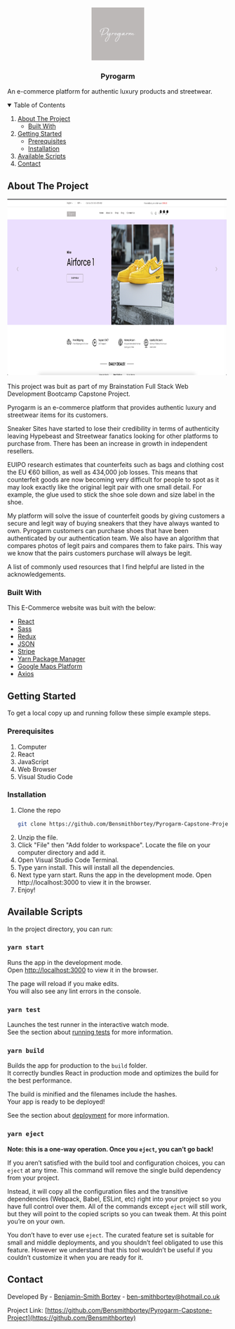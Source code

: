 <!-- PROJECT LOGO -->
<br />
<p align="center">
  <a href="https://github.com/othneildrew/Best-README-Template">
    <img src="https://github.com/Bensmithbortey/Pyrogarm-Capstone-Project/blob/develop/public/assets/img/logo/GithubLogo.jpg" alt="Logo" width="120" height="120">
  </a>

  <h3 align="center">Pyrogarm</h3>
   <p>An e-commerce platform for authentic luxury products and streetwear.</p>

<!-- TABLE OF CONTENTS -->
<details open="open">
  <summary>Table of Contents</summary>
  <ol>
    <li>
      <a href="#about-the-project">About The Project</a>
      <ul>
        <li><a href="#built-with">Built With</a></li>
      </ul>
    </li>
    <li>
      <a href="#getting-started">Getting Started</a>
      <ul>
        <li><a href="#prerequisites">Prerequisites</a></li>
        <li><a href="#installation">Installation</a></li>
      </ul>
    </li>
    <li><a href="#available-scripts">Available Scripts</a></li>
    <li><a href="#contact">Contact</a></li>
  </ol>
</details>

<!-- ABOUT THE PROJECT -->

## About The Project

<img src="https://github.com/Bensmithbortey/Pyrogarm-Capstone-Project/blob/develop/pyrogarmsite.png" alt="Image" width="500" height="400" class="center">

This project was buit as part of my Brainstation Full Stack Web Development Bootcamp Capstone Project.

Pyrogarm is an e-commerce platform that provides authentic luxury and streetwear items for its customers.

Sneaker Sites have started to lose their credibility in terms of authenticity leaving Hypebeast and Streetwear fanatics looking for other platforms to purchase from. There has been an increase in growth in independent resellers.

EUIPO research estimates that counterfeits such as bags and clothing cost the EU €60 billion, as well as 434,000 job losses. This means that counterfeit goods are now becoming very difficult for people to spot as it may look exactly like the original legit pair with one small detail. For example, the glue used to stick the shoe sole down and size label in the shoe.

My platform will solve the issue of counterfeit goods by giving customers a secure and legit way of buying sneakers that they have always wanted to own. Pyrogarm customers can purchase shoes that have been authenticated by our authentication team. We also have an algorithm that compares photos of legit pairs and compares them to fake pairs. This way we know that the pairs customers purchase will always be legit.

A list of commonly used resources that I find helpful are listed in the acknowledgements.

### Built With

This E-Commerce website was buit with the below:

- [React](https://www.reactjs.org/)
- [Sass](https://www.sass-lang.com/)
- [Redux](https://redux.js.org/)
- [JSON](https://www.json.org/json-en.html)
- [Stripe](https://www.stripe.com/)
- [Yarn Package Manager](https://www.yarnpkg.com/)
- [Google Maps Platform](https://www.mapsplatform.google.com)
- [Axios](https://www.npmjs.com/package/axios)

<!-- GETTING STARTED -->

## Getting Started

To get a local copy up and running follow these simple example steps.

### Prerequisites

1. Computer
2. React
3. JavaScript
4. Web Browser
5. Visual Studio Code

### Installation

1. Clone the repo
   ```sh
   git clone https://github.com/Bensmithbortey/Pyrogarm-Capstone-Project.git
   ```
2. Unzip the file.
3. Click "File" then "Add folder to workspace". Locate the file on your computer directory and add it.
4. Open Visual Studio Code Terminal.
5. Type yarn install. This will install all the dependencies.
6. Next type yarn start. Runs the app in the development mode. Open http://localhost:3000 to view it in the browser.
7. Enjoy!

<!-- Available Scripts -->

## Available Scripts

In the project directory, you can run:

### `yarn start`

Runs the app in the development mode.<br />
Open [http://localhost:3000](http://localhost:3000) to view it in the browser.

The page will reload if you make edits.<br />
You will also see any lint errors in the console.

### `yarn test`

Launches the test runner in the interactive watch mode.<br />
See the section about [running tests](https://facebook.github.io/create-react-app/docs/running-tests) for more information.

### `yarn build`

Builds the app for production to the `build` folder.<br />
It correctly bundles React in production mode and optimizes the build for the best performance.

The build is minified and the filenames include the hashes.<br />
Your app is ready to be deployed!

See the section about [deployment](https://facebook.github.io/create-react-app/docs/deployment) for more information.

### `yarn eject`

**Note: this is a one-way operation. Once you `eject`, you can’t go back!**

If you aren’t satisfied with the build tool and configuration choices, you can `eject` at any time. This command will remove the single build dependency from your project.

Instead, it will copy all the configuration files and the transitive dependencies (Webpack, Babel, ESLint, etc) right into your project so you have full control over them. All of the commands except `eject` will still work, but they will point to the copied scripts so you can tweak them. At this point you’re on your own.

You don’t have to ever use `eject`. The curated feature set is suitable for small and middle deployments, and you shouldn’t feel obligated to use this feature. However we understand that this tool wouldn’t be useful if you couldn’t customize it when you are ready for it.

<!-- CONTACT -->

## Contact

Developed By - [Benjamin-Smith Bortey](https://twitter.com/majorbenbo) - ben-smithbortey@hotmail.co.uk

Project Link: [https://github.com/Bensmithbortey/Pyrogarm-Capstone-Project](https://github.com/Bensmithbortey)
